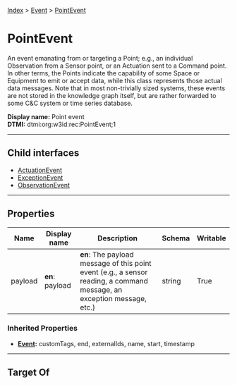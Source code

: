 [Index](../../index.md) > [Event](../Event.md) > [PointEvent](#)
# PointEvent

An event emanating from or targeting a Point; e.g., an individual Observation from a Sensor point, or an Actuation sent to a Command point. In other terms, the Points indicate the capability of some Space or Equipment to emit or accept data, while this class represents those actual data messages. Note that in most non-trivially sized systems, these events are not stored in the knowledge graph itself, but are rather forwarded to some C&C system or time series database.


**Display name:** Point event<br />
**DTMI:** dtmi:org:w3id:rec:PointEvent;1

---

## Child interfaces
* [ActuationEvent](ActuationEvent.md)
* [ExceptionEvent](ExceptionEvent.md)
* [ObservationEvent](ObservationEvent.md)

---

## Properties

|Name|Display name|Description|Schema|Writable|
|-|-|-|-|-|
|payload|**en**: payload|**en**: The payload message of this point event (e.g., a sensor reading, a command message, an exception message, etc.)|string|True|
### Inherited Properties
* **[Event](../Event.md):** customTags, end, externalIds, name, start, timestamp

---

## Target Of
